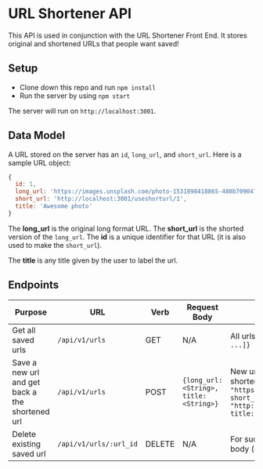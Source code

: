 # URL Shortener API

This API is used in conjunction with the URL Shortener Front End. It stores original and shortened URLs that people want saved!

## Setup

* Clone down this repo and run `npm install`
* Run the server by using `npm start`

The server will run on `http://localhost:3001`.

## Data Model

A URL stored on the server has an `id`, `long_url`, and `short_url`. Here is a sample URL object:

```js
{
  id: 1,
  long_url: 'https://images.unsplash.com/photo-1531898418865-480b7090470f?ixlib=rb-1.2.1&ixid=eyJhcHBfaWQiOjEyMDd9&auto=format&fit=crop&w=934&q=80',
  short_url: 'http://localhost:3001/useshorturl/1',
  title: 'Awesome photo'
}
```

The **long_url** is the original long format URL. The **short_url** is the shorted version of the `long_url`. The **id** is a unique identifier for that URL (it is also used to make the `short_url`).

The **title** is any title given by the user to label the url.

## Endpoints

| Purpose | URL | Verb | Request Body | Sample Success Response |
|----|----|----|----|----|
| Get all saved urls |`/api/v1/urls`| GET | N/A | All urls on the server: `{urls: [{}, {}, ...]}` |
| Save a new url and get back a the shortened url |`/api/v1/urls`| POST | `{long_url: <String>, title: <String>}` | New url that was added with the shortened url: `{id: 2, long_url: "https://images.unsplash.com/photo...", short_url: "http://localhost:3001/useshorturl/2", title: 'Awesome photo'}` |
| Delete existing saved url |`/api/v1/urls/:url_id`| DELETE | N/A | For successful deletion: No response body (only 204 status code) |
